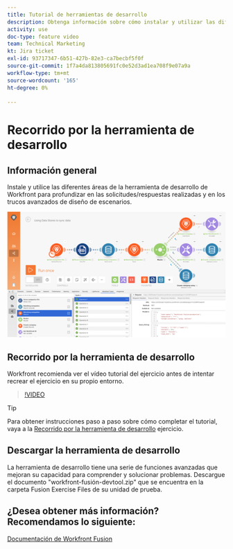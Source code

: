 ```yaml
---
title: Tutorial de herramientas de desarrollo
description: Obtenga información sobre cómo instalar y utilizar las diferentes áreas de la [!DNL Adobe Workfront Fusion Dev Tool] para profundizar en los trucos de diseño de escenarios avanzados.
activity: use
doc-type: feature video
team: Technical Marketing
kt: Jira ticket
exl-id: 93717347-6b51-427b-82e3-ca7becbf5f0f
source-git-commit: 1f7a4da813805691fc0e52d3ad1ea708f9e07a9a
workflow-type: tm+mt
source-wordcount: '165'
ht-degree: 0%

---
```


# Recorrido por la herramienta de desarrollo

## Información general

Instale y utilice las diferentes áreas de la herramienta de desarrollo de Workfront para profundizar en las solicitudes/respuestas realizadas y en los trucos avanzados de diseño de escenarios.

![Una imagen de un escenario de fusión y la herramienta de desarrollo](assets/troubleshooting-and-error-handling-1.png)

## Recorrido por la herramienta de desarrollo

Workfront recomienda ver el vídeo tutorial del ejercicio antes de intentar recrear el ejercicio en su propio entorno.

>[!VIDEO](https://video.tv.adobe.com/v/335303/?quality=12)

>[!TIP]
>
>Para obtener instrucciones paso a paso sobre cómo completar el tutorial, vaya a la [Recorrido por la herramienta de desarrollo](https://experienceleague.adobe.com/docs/workfront-learn/tutorials-workfront/fusion/exercises/devtool.html?lang=en) ejercicio.


## Descargar la herramienta de desarrollo

La herramienta de desarrollo tiene una serie de funciones avanzadas que mejoran su capacidad para comprender y solucionar problemas. Descargue el documento &quot;workfront-fusión-devtool.zip&quot; que se encuentra en la carpeta Fusion Exercise Files de su unidad de prueba.



## ¿Desea obtener más información? Recomendamos lo siguiente:

[Documentación de Workfront Fusion](https://experienceleague.adobe.com/docs/workfront/using/adobe-workfront-fusion/workfront-fusion-2.html?lang=en)
